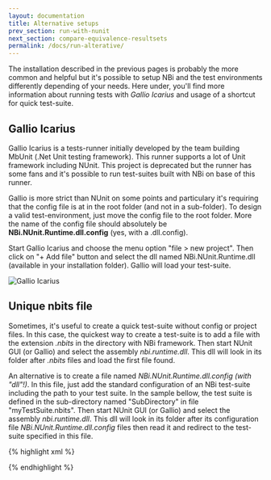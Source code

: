 ```yaml
---
layout: documentation
title: Alternative setups
prev_section: run-with-nunit
next_section: compare-equivalence-resultsets
permalink: /docs/run-alterative/
---
```

The installation described in the previous pages is probably the more common and helpful but it's possible to setup NBi and the test environments differently depending of your needs. Here under, you'll find more information about running tests with *Gallio Icarius* and usage of a shortcut for quick test-suite.

## Gallio Icarius

Gallio Icarius is a tests-runner initially developed by the team building MbUnit (.Net Unit testing framework). This runner supports a lot of Unit framework including NUnit. This project is deprecated but the runner has some fans and it's possible to run test-suites built with NBi on base of this runner.

Gallio is more strict than NUnit on some points and particulary it's requiring that the config file is at in the root folder (and not in a sub-folder). To design a valid test-environment, just move the config file to the root folder. More the name of the config file should absolutely be **NBi.NUnit.Runtime.dll.config** (yes, with a .dll.config).

Start Gallio Icarius and choose the menu option "file > new project". Then click on "+ Add file" button and select the dll named NBi.NUnit.Runtime.dll (available in your installation folder). Gallio will load your test-suite.

![Gallio Icarius](../../img/docs/run-alternative/gallio-run.png)

## Unique nbits file

Sometimes, it's useful to create a quick test-suite without config or project files. In this case, the quickest way to create a test-suite is to add a file with the extension *.nbits* in the directory with NBi framework. Then start NUnit GUI (or Gallio) and select the assembly *nbi.runtime.dll*. This dll will look in its folder after *.nbits* files and load the first file found.

An alternative is to create a file named *NBi.NUnit.Runtime.dll.config (with "dll"!)*. In this file, just add the standard configuration of an NBi test-suite including the path to your test suite. In the sample bellow, the test suite is defined in the sub-directory named "SubDirectory" in file "myTestSuite.nbits". Then start NUnit GUI (or Gallio) and select the assembly *nbi.runtime.dll*. This dll will look in its folder after its configuration file *NBi.NUnit.Runtime.dll.config* files then read it and redirect to the test-suite specified in this file.

{% highlight xml %}
<?xml version="1.0" encoding="utf-8" ?>
<configuration>
	<configSections>
		<section name="nbi" type="NBi.NUnit.Runtime.NBiSection, NBi.NUnit.Runtime"/>
	</configSections>
	<nbi testSuite="SubDirectory\myTestSuite.nbits"/>
</configuration>
{% endhighlight %}
